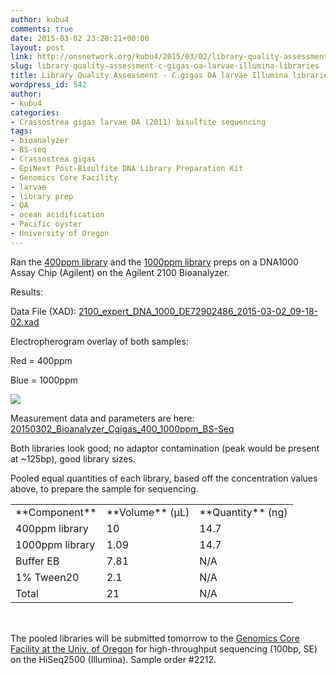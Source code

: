 ```yaml
---
author: kubu4
comments: true
date: 2015-03-02 23:28:21+00:00
layout: post
link: http://onsnetwork.org/kubu4/2015/03/02/library-quality-assessment-c-gigas-oa-larvae-illumina-libraries/
slug: library-quality-assessment-c-gigas-oa-larvae-illumina-libraries
title: Library Quality Assessment - C.gigas OA larvae Illumina libraries
wordpress_id: 542
author:
- kubu4
categories:
- Crassostrea gigas larvae OA (2011) bisulfite sequencing
tags:
- bioanalyzer
- BS-seq
- Crassostrea gigas
- EpiNext Post-Bisulfite DNA Library Preparation Kit
- Genomics Core Facility
- larvae
- library prep
- OA
- ocean acidification
- Pacific oyster
- University of Oregon
---
```


Ran the [400ppm library](http://onsnetwork.org/kubu4/2015/01/28/bisuflite-ngs-library-prep-c-gigas-larvae-oa-bisulfite-library-quantification/) and the [1000ppm library](http://onsnetwork.org/kubu4/2015/02/27/bs-seq-library-prep-c-gigas-larvae-oa-1000ppm/) preps on a DNA1000 Assay Chip (Agilent) on the Agilent 2100 Bioanalyzer.



Results:

Data File (XAD): [2100_expert_DNA_1000_DE72902486_2015-03-02_09-18-02.xad](http://eagle.fish.washington.edu/Arabidopsis/Bioanalyzer%20Data/2100%20expert_DNA%201000_DE72902486_2015-03-02_09-18-02.xad)

Electropherogram overlay of both samples:

Red = 400ppm

Blue = 1000ppm

[![](http://eagle.fish.washington.edu/Arabidopsis/Bioanalyzer%20Data/20150302_BioanalyzerGigasLarvaeOA400_1000ppm.jpg)](http://eagle.fish.washington.edu/Arabidopsis/Bioanalyzer%20Data/20150302_BioanalyzerGigasLarvaeOA400_1000ppm.jpg)







Measurement data and parameters are here: [20150302_Bioanalyzer_Cgigas_400_1000ppm_BS-Seq](20150302_Bioanalyzer_Cgigas_400_1000ppm_BS-Seq)





Both libraries look good; no adaptor contamination (peak would be present at ~125bp), good library sizes.

Pooled equal quantities of each library, based off the concentration values above, to prepare the sample for sequencing.

<table width="280" style="height: 190px;" >
<tbody >
<tr >

<td >**Component**
</td>

<td >**Volume** (μL)
</td>

<td >**Quantity** (ng)
</td>
</tr>
<tr >

<td >400ppm library
</td>

<td >10
</td>

<td >14.7
</td>
</tr>
<tr >

<td >1000ppm library
</td>

<td >1.09
</td>

<td >14.7
</td>
</tr>
<tr >

<td >Buffer EB
</td>

<td >7.81
</td>

<td >N/A
</td>
</tr>
<tr >

<td >1% Tween20
</td>

<td >2.1
</td>

<td >N/A
</td>
</tr>
<tr >

<td >Total
</td>

<td >21
</td>

<td >N/A
</td>
</tr>
</tbody>
</table>



The pooled libraries will be submitted tomorrow to the [Genomics Core Facility at the Univ. of Oregon](http://gcf.uoregon.edu/) for high-throughput sequencing (100bp, SE) on the HiSeq2500 (Illumina). Sample order #2212.
